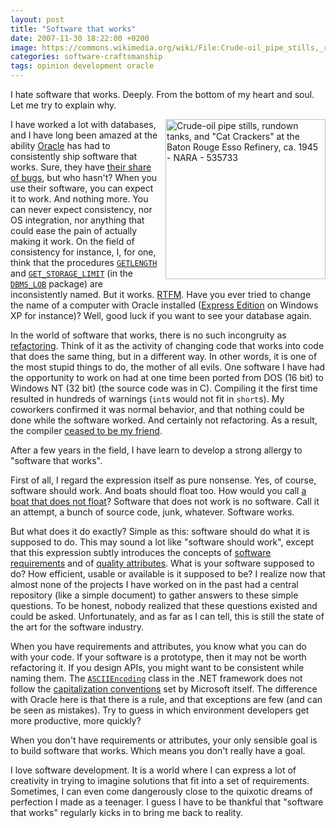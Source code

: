 ```yaml
---
layout: post
title: "Software that works"
date: 2007-11-30 18:22:00 +0200
image: https://commons.wikimedia.org/wiki/File:Crude-oil_pipe_stills,_rundown_tanks,_and_%22Cat_Crackers%22_at_the_Baton_Rouge_Esso_Refinery,_ca._1945_-_NARA_-_535733.jpg
categories: software-craftsmanship
tags: opinion development oracle
---
```


I hate software that works. Deeply. From the bottom of my heart and soul. Let me try to explain why.

<a title="National Archives at College Park
 / Public domain" href="https://commons.wikimedia.org/wiki/File:Crude-oil_pipe_stills,_rundown_tanks,_and_%22Cat_Crackers%22_at_the_Baton_Rouge_Esso_Refinery,_ca._1945_-_NARA_-_535733.jpg"><img align="right" style="margin-left:10px" width="256" alt="Crude-oil pipe stills, rundown tanks, and &quot;Cat Crackers&quot; at the Baton Rouge Esso Refinery, ca. 1945 - NARA - 535733" src="https://upload.wikimedia.org/wikipedia/commons/thumb/1/18/Crude-oil_pipe_stills%2C_rundown_tanks%2C_and_%22Cat_Crackers%22_at_the_Baton_Rouge_Esso_Refinery%2C_ca._1945_-_NARA_-_535733.jpg/256px-Crude-oil_pipe_stills%2C_rundown_tanks%2C_and_%22Cat_Crackers%22_at_the_Baton_Rouge_Esso_Refinery%2C_ca._1945_-_NARA_-_535733.jpg"></a>
I have worked a lot with databases, and I have long been amazed at the ability [Oracle](http://www.oracle.com/) has had to consistently ship software that works. Sure, they have [their share of bugs](http://www.argeniss.com/woodb.html), but who hasn't? When you use their software, you can expect it to work. And nothing more. You can never expect consistency, nor OS integration, nor anything that could ease the pain of actually making it work. On the field of consistency for instance, I, for one, think that the procedures [`GETLENGTH`](http://download.oracle.com/docs/cd/B19306_01/appdev.102/b14258/d_lob.htm#i998484) and [`GET_STORAGE_LIMIT`](http://download.oracle.com/docs/cd/B19306_01/appdev.102/b14258/d_lob.htm#sthref3586) (in the [`DBMS_LOB`](http://download.oracle.com/docs/cd/B19306_01/appdev.102/b14258/d_lob.htm) package) are inconsistently named. But it works. [RTFM](http://en.wikipedia.org/wiki/RTFM). Have you ever tried to change the name of a computer with Oracle installed ([Express Edition](http://www.oracle.com/technology/products/database/xe/index.html) on Windows XP for instance)? Well, good luck if you want to see your database again.

In the world of software that works, there is no such incongruity as [refactoring](http://www.refactoring.com/). Think of it as the activity of changing code that works into code that does the same thing, but in a different way. In other words, it is one of the most stupid things to do, the mother of all evils. One software I have had the opportunity to work on had at one time been ported from DOS (16 bit) to Windows NT (32 bit) (the source code was in C). Compiling it the first time resulted in hundreds of warnings (`int`s would not fit in `short`s). My coworkers confirmed it was normal behavior, and that nothing could be done while the software worked. And certainly not refactoring. As a result, the compiler [ceased to be my friend](http://www.artima.com/cppsource/codestandards.html).

After a few years in the field, I have learn to develop a strong allergy to "software that works".

First of all, I regard the expression itself as pure nonsense. Yes, of course, software should work. And boats should float too. How would you call [a boat that does not float](http://en.wikipedia.org/wiki/Vasa_%28ship%29)? Software that does not work is no software. Call it an attempt, a bunch of source code, junk, whatever. Software works.

But what does it do exactly? Simple as this: software should do what it is supposed to do. This may sound a lot like "software should work", except that this expression subtly introduces the concepts of [software requirements](http://en.wikipedia.org/wiki/Software_Requirements_Specification) and of [quality attributes](http://www.softwarearchitectures.com/go/Discipline/DesigningArchitecture/QualityAttributes/tabid/64/Default.aspx). What is your software supposed to do? How efficient, usable or available is it supposed to be? I realize now that almost none of the projects I have worked on in the past had a central repository (like a simple document) to gather answers to these simple questions. To be honest, nobody realized that these questions existed and could be asked. Unfortunately, and as far as I can tell, this is still the state of the art for the software industry.

When you have requirements and attributes, you know what you can do with your code. If your software is a prototype, then it may not be worth refactoring it. If you design APIs, you might want to be consistent while naming them. The [`ASCIIEncoding`](http://msdn2.microsoft.com/en-us/library/system.text.asciiencoding.aspx) class in the .NET framework does not follow the [capitalization conventions](http://msdn2.microsoft.com/en-us/library/ms229043.aspx) set by Microsoft itself. The difference with Oracle here is that there is a rule, and that exceptions are few (and can be seen as mistakes). Try to guess in which environment developers get more productive, more quickly?

When you don't have requirements or attributes, your only sensible goal is to build software that works. Which means you don't really have a goal.

I love software development. It is a world where I can express a lot of creativity in trying to imagine solutions that fit into a set of requirements. Sometimes, I can even come dangerously close to the quixotic dreams of perfection I made as a teenager. I guess I have to be thankful that "software that works" regularly kicks in to bring me back to reality.
